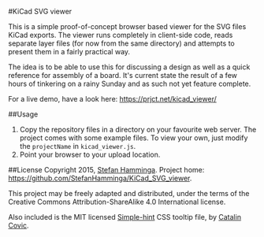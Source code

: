 #KiCad SVG viewer

This is a simple proof-of-concept browser based viewer for the SVG files KiCad exports. The viewer runs completely in client-side code, reads separate layer files (for now from the same directory) and attempts to present them in a fairly practical way.

The idea is to be able to use this for discussing a design as well as a quick reference for assembly of a board. It's current state the result of a few hours of tinkering on a rainy Sunday and as such not yet feature complete.

For a live demo, have a look here: https://prjct.net/kicad_viewer/

##Usage
1. Copy the repository files in a directory on your favourite web server. The project comes with some example files. To view your own, just modify the `projectName` in `kicad_viewer.js`.
2. Point your browser to your upload location.

##License
Copyright 2015, [Stefan Hamminga](https://prjct.net).
Project home: https://github.com/StefanHamminga/KiCad_SVG_viewer.

This project may be freely adapted and distributed, under the terms of the Creative Commons Attribution-ShareAlike 4.0 International license.

Also included is the MIT licensed [Simple-hint](https://github.com/catc/simple-hint) CSS tooltip file, by [Catalin Covic](https://github.com/catc).
